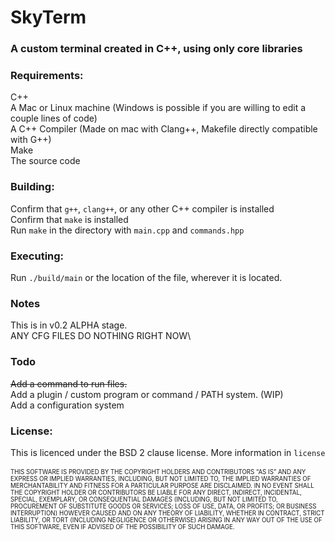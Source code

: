 # SkyTerm
### A custom terminal created in C++, using only core libraries

### Requirements:
C++\
A Mac or Linux machine (Windows is possible if you are willing to edit a couple lines of code)\
A C++ Compiler (Made on mac with Clang++, Makefile directly compatible with G++)\
Make\
The source code

### Building:
Confirm that ``g++``, ``clang++``, or any other C++ compiler is installed\
Confirm that ``make`` is installed\
Run ``make`` in the directory with ``main.cpp`` and ``commands.hpp``

### Executing:
Run ``./build/main`` or the location of the file, wherever it is located.

### Notes
This is in v0.2 ALPHA stage.\
ANY CFG FILES DO NOTHING RIGHT NOW\

### Todo
~~Add a command to run files.~~\
Add a plugin / custom program or command / PATH system. (WIP)\
Add a configuration system

### License:
This is licenced under the BSD 2 clause license. More information in ``license``\
\
<sup><sub>THIS SOFTWARE IS PROVIDED BY THE COPYRIGHT HOLDERS AND CONTRIBUTORS “AS IS” AND ANY EXPRESS OR IMPLIED WARRANTIES, INCLUDING, BUT NOT LIMITED TO, THE IMPLIED WARRANTIES OF MERCHANTABILITY AND FITNESS FOR A PARTICULAR PURPOSE ARE DISCLAIMED. IN NO EVENT SHALL THE COPYRIGHT HOLDER OR CONTRIBUTORS BE LIABLE FOR ANY DIRECT, INDIRECT, INCIDENTAL, SPECIAL, EXEMPLARY, OR CONSEQUENTIAL DAMAGES (INCLUDING, BUT NOT LIMITED TO, PROCUREMENT OF SUBSTITUTE GOODS OR SERVICES; LOSS OF USE, DATA, OR PROFITS; OR BUSINESS INTERRUPTION) HOWEVER CAUSED AND ON ANY THEORY OF LIABILITY, WHETHER IN CONTRACT, STRICT LIABILITY, OR TORT (INCLUDING NEGLIGENCE OR OTHERWISE) ARISING IN ANY WAY OUT OF THE USE OF THIS SOFTWARE, EVEN IF ADVISED OF THE POSSIBILITY OF SUCH DAMAGE.</sub></sup>
